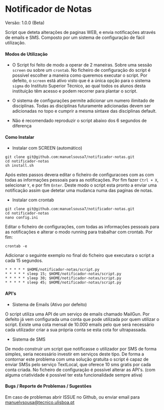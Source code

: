 # Notificador de Notas

Versão: 1.0.0 (Beta) 

Script que deteta alterações de paginas WEB, e envia notificações através de emails e SMS. Composto por um sistema de configuração de fácil utilização.

#### Modos de Utilização

- O Script foi feito de modo a operar de 2 maneiras. Sobre uma sessão ```screen``` ou sobre um ```crontab```. No ficheiro de configuração do script é possível escolher a maneira como queremos executar o script. Por defeito, o ```screen``` está ativo visto que é a única opção para o sistema ```sigma``` do Instituto Superior Técnico, ao qual todos os alunos desta instituição têm acesso e podem recorrer para plantar o script.

- O sistema de configurações permite adicionar um numero ilimitado de disciplinas. Todas as disciplinas futuramente adicionadas devem ser adicionadas no topo e cumprir a mesma sintaxe das disciplinas default.

- Não é recomendado reproduzir o script abaixo dos 6 segundos de diferença 

#### Como Instalar

- Instalar com SCREEN (automático)

```
git clone git@github.com:manuelsousa7/notificador-notas.git
cd notificador-notas
sh install.sh
```
Após estes passos devera editar o ficheiro de configuracoes com as com todas as informações pessoais para as notificações. Por fim fazer ```Ctrl + X```, selecionar ```Y```, e por fim ```Enter```. Deste modo o script esta pronto a enviar uma notificação assim que detetar uma mudanca numa das paginas de notas.


- Instalar com crontab

```
git clone git@github.com:manuelsousa7/notificador-notas.git
cd notificador-notas
nano config.ini
```

Editar o ficheiro de configurações, com todas as informações pessoais para as notificações e alterar o modo running para trabalhar com crontab. Por fim:

```
crontab -e
```

Adicionar o seguinte exemplo no final do ficheiro que executara o script a cada 15 segundos.

```
* * * * * $HOME/notificador-notas/script.py
* * * * * sleep 15; $HOME/notificador-notas/script.py
* * * * * sleep 30; $HOME/notificador-notas/script.py
* * * * * sleep 45; $HOME/notificador-notas/script.py
```

#### API's

- Sistema de Emails (Ativo por defeito)

O script utiliza uma API de um serviço de emails chamado MailGun. Por defeito já vem configurada uma conta que pode utilizada por quem utilizar o script. Existe uma cota mensal de 10.000 emails pelo que será necessário cada utilizador criar a sua própria conta se esta cota for ultrapassada.

- Sistema de SMS

De modo construir um script que notificasse o utilizador por SMS de forma simples, seria necessário investir em serviços deste tipo. De forma a contornar este problema com uma solução gratuita o script é capaz de enviar SMSs pelo serviço TextLocal, que oferece 10 sms gratis por cada conta criada. No ficheiro de configuração é possível alterar as API's. (com alguma criatividade é possível ter esta funcionalidade sempre ativa)


#### Bugs / Reporte de Problemas / Sugestões

Em caso de problemas abrir ISSUE no Github, ou enviar email para manuelvsousa@tecnico.ulisboa.pt

